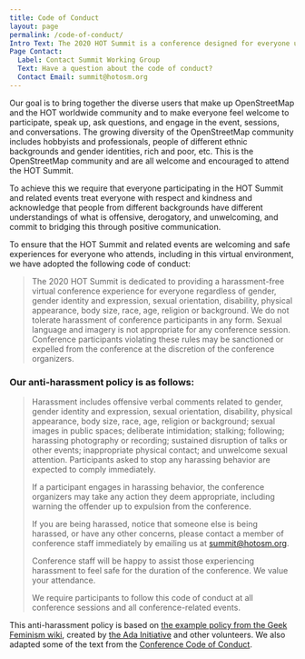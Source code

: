 ```yaml
---
title: Code of Conduct
layout: page
permalink: /code-of-conduct/
Intro Text: The 2020 HOT Summit is a conference designed for everyone using and interested in OpenStreetMap and humanitarian mapping.
Page Contact:
  Label: Contact Summit Working Group
  Text: Have a question about the code of conduct?
  Contact Email: summit@hotosm.org
---
```


Our goal is to bring together the diverse users that make up OpenStreetMap and the HOT worldwide community and to make everyone feel welcome to participate, speak up, ask questions, and engage in the event, sessions, and conversations. The growing diversity of the OpenStreetMap community includes hobbyists and professionals, people of different ethnic backgrounds and gender identities, rich and poor, etc. This is the OpenStreetMap community and are all welcome and encouraged to attend the HOT Summit.

To achieve this we require that everyone participating in the HOT Summit and related events treat everyone with respect and kindness and acknowledge that people from different backgrounds have different understandings of what is offensive, derogatory, and unwelcoming, and commit to bridging this through positive communication.

To ensure that the HOT Summit and related events are welcoming and safe experiences for everyone who attends, including in this virtual environment, we have adopted the following code of conduct:
        
> The 2020 HOT Summit is dedicated to providing a harassment-free virtual conference experience for everyone regardless of gender, gender identity and expression, sexual orientation, disability, physical appearance, body size, race, age, religion or background. We do not tolerate harassment of conference participants in any form. Sexual language and imagery is not appropriate for any conference session. Conference participants violating these rules may be sanctioned or expelled from the conference at the discretion of the conference organizers.


### Our anti-harassment policy is as follows: 
    
> Harassment includes offensive verbal comments related to gender, gender identity and expression, sexual orientation, disability, physical appearance, body size, race, age, religion or background; sexual images in public spaces; deliberate intimidation; stalking; following; harassing photography or recording; sustained disruption of talks or other events; inappropriate physical contact; and unwelcome sexual attention. Participants asked to stop any harassing behavior are expected to comply immediately.
> 
> If a participant engages in harassing behavior, the conference organizers may take any action they deem appropriate, including warning the offender up to expulsion from the conference.
> 
>If you are being harassed, notice that someone else is being harassed, or have any other concerns, please contact a member of conference staff immediately by emailing us at summit@hotosm.org. 
> 
>Conference staff will be happy to assist those experiencing harassment to feel safe for the duration of the conference. We value your attendance.
> 
> We require participants to follow this code of conduct at all conference sessions and all conference-related events.
> 

This anti-harassment policy is based on [the example policy from the Geek Feminism wiki](http://geekfeminism.wikia.com/wiki/Conference_anti-harassment), created by [the Ada Initiative](https://adainitiative.org/) and other volunteers. We also adapted some of the text from the [Conference Code of Conduct](http://confcodeofconduct.com/).